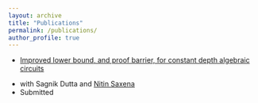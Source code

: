 ```yaml
---
layout: archive
title: "Publications"
permalink: /publications/
author_profile: true
---
```


* [Improved lower bound, and proof barrier, for constant depth algebraic circuits
](https://bhargavcs.github.io/files/lst-limitations.pdf)  
- with Sagnik Dutta and [Nitin Saxena](https://www.cse.iitk.ac.in/users/nitin/)  
- Submitted

